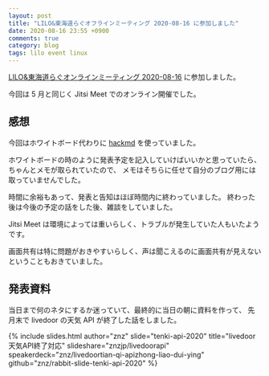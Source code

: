 ```yaml
---
layout: post
title: "LILO&東海道らぐオフラインミーティング 2020-08-16 に参加しました"
date: 2020-08-16 23:55 +0900
comments: true
category: blog
tags: lilo event linux
---
```

[LILO&amp;東海道らぐオンラインミーティング 2020-08-16](https://lilo.connpass.com/event/185258/) に参加しました。

今回は 5 月と同じく Jitsi Meet でのオンライン開催でした。

<!--more-->

## 感想

今回はホワイトボード代わりに [hackmd](https://hackmd.io/) を使っていました。

ホワイトボードの時のように発表予定を記入していけばいいかと思っていたら、ちゃんとメモが取られていたので、
メモはそちらに任せて自分のブログ用には取っていませんでした。

時間に余裕もあって、発表と告知はほぼ時間内に終わっていました。
終わった後は今後の予定の話をした後、雑談をしていました。

Jitsi Meet は環境によっては重いらしく、トラブルが発生していた人もいたようです。

画面共有は特に問題がおきやすいらしく、声は聞こえるのに画面共有が見えないということもおきていました。

## 発表資料

当日まで何のネタにするか迷っていて、最終的に当日の朝に資料を作って、
先月末で livedoor の天気 API が終了した話をしました。

{% include slides.html author="znz" slide="tenki-api-2020" title="livedoor天気API終了対応" slideshare="znzjp/livedoorapi" speakerdeck="znz/livedoortian-qi-apizhong-liao-dui-ying" github="znz/rabbit-slide-tenki-api-2020" %}
